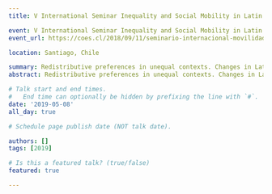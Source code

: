 ```yaml
---
title: V International Seminar Inequality and Social Mobility in Latin America 

event: V International Seminar Inequality and Social Mobility in Latin America 
event_url: https://coes.cl/2018/09/11/seminario-internacional-movilidad-y-desigualdad-en-america-latina-ponencias/

location: Santiago, Chile

summary: Redistributive preferences in unequal contexts. Changes in Latin America between 2008 and 2014
abstract: Redistributive preferences in unequal contexts. Changes in Latin America between 2008 and 2014

# Talk start and end times.
#   End time can optionally be hidden by prefixing the line with `#`.
date: '2019-05-08'
all_day: true

# Schedule page publish date (NOT talk date).

authors: []
tags: [2019]

# Is this a featured talk? (true/false)
featured: true

---
```


